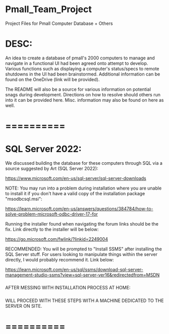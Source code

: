 # Pmall_Team_Project

Project Files for Pmall Computer Database + Others

DESC:
==========

An idea to create a database of pmall's 2000 computers to manage and navigate in a functional UI had been agreed onto
attempt to develop. Various functions such as displaying a computer's status/specs to remote shutdowns in the UI had been
brainstormed. Additional information can be found on the OneDrive (link will be provided).

The README will also be a source for various information on potential snags during development. Directions on how to resolve
should others run into it can be provided here. Misc. information may also be found on here as well.

==========
==========

SQL Server 2022:
==========

We discussed building the database for these computers through SQL via a source suggested by Art (SQL Server 2022):

https://www.microsoft.com/en-us/sql-server/sql-server-downloads

NOTE: You may run into a problem during installation where you are unable to install it if you don't have a valid copy of the installation package "msodbcsql.msi":

https://learn.microsoft.com/en-us/answers/questions/384784/how-to-solve-problem-microsoft-odbc-driver-17-for

Running the installer found when navigating the forum links should be the fix. Link directly to the installer will be below:

https://go.microsoft.com/fwlink/?linkid=2249004

RECOMMENDED: You will be prompted to "Install SSMS" after installing the SQL Server stuff. For users looking to manipulate things within the server directly, I would probably recommend it. Link below:

https://learn.microsoft.com/en-us/sql/ssms/download-sql-server-management-studio-ssms?view=sql-server-ver16&redirectedfrom=MSDN

#####
AFTER MESSING WITH INSTALLATION PROCESS AT HOME:
#####

WILL PROCEED WITH THESE STEPS WITH A MACHINE DEDICATED TO THE SERVER ON SITE.

==========
==========
